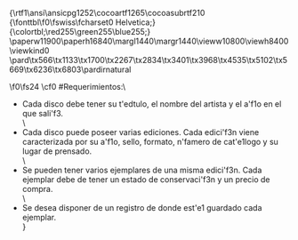 {\rtf1\ansi\ansicpg1252\cocoartf1265\cocoasubrtf210
{\fonttbl\f0\fswiss\fcharset0 Helvetica;}
{\colortbl;\red255\green255\blue255;}
\paperw11900\paperh16840\margl1440\margr1440\vieww10800\viewh8400\viewkind0
\pard\tx566\tx1133\tx1700\tx2267\tx2834\tx3401\tx3968\tx4535\tx5102\tx5669\tx6236\tx6803\pardirnatural

\f0\fs24 \cf0 #Requerimientos:\
* Cada disco debe tener su t\'edtulo, el nombre del artista y el a\'f1o en el que sali\'f3.\
\
* Cada disco puede poseer varias ediciones. Cada edici\'f3n viene caracterizada por su a\'f1o, sello, formato, n\'famero de cat\'e1logo y su lugar de prensado. \
\
* Se pueden tener varios ejemplares de una misma edici\'f3n. Cada ejemplar debe de tener un estado de conservaci\'f3n y un precio de compra.\
\
* Se desea disponer de un registro de donde est\'e1 guardado cada ejemplar. \
}